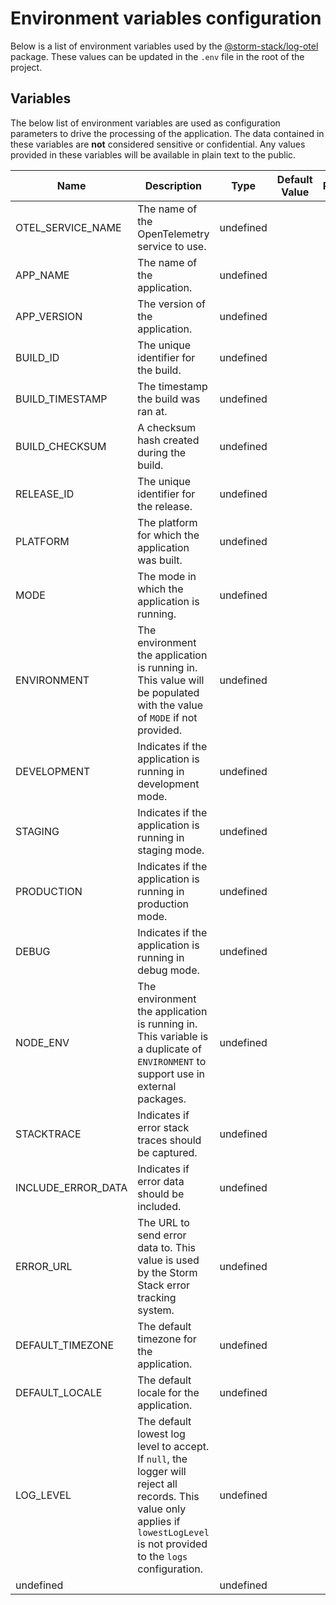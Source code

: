 <!-- Generated by Storm Stack -->

# Environment variables configuration

Below is a list of environment variables used by the
[@storm-stack/log-otel](https://www.npmjs.com/package/@storm-stack/log-otel)
package. These values can be updated in the `.env` file in the root of the
project.

## Variables

The below list of environment variables are used as configuration parameters to
drive the processing of the application. The data contained in these variables
are **not** considered sensitive or confidential. Any values provided in these
variables will be available in plain text to the public.

| Name               | Description                                                                                                                                                                     | Type      | Default Value | Required |
| ------------------ | ------------------------------------------------------------------------------------------------------------------------------------------------------------------------------- | --------- | ------------- | :------: |
| OTEL_SERVICE_NAME  | The name of the OpenTelemetry service to use.                                                                                                                                   | undefined |               |          |
| APP_NAME           | The name of the application.                                                                                                                                                    | undefined |               |    ✔    |
| APP_VERSION        | The version of the application.                                                                                                                                                 | undefined |               |    ✔    |
| BUILD_ID           | The unique identifier for the build.                                                                                                                                            | undefined |               |    ✔    |
| BUILD_TIMESTAMP    | The timestamp the build was ran at.                                                                                                                                             | undefined |               |    ✔    |
| BUILD_CHECKSUM     | A checksum hash created during the build.                                                                                                                                       | undefined |               |    ✔    |
| RELEASE_ID         | The unique identifier for the release.                                                                                                                                          | undefined |               |    ✔    |
| PLATFORM           | The platform for which the application was built.                                                                                                                               | undefined |               |    ✔    |
| MODE               | The mode in which the application is running.                                                                                                                                   | undefined |               |    ✔    |
| ENVIRONMENT        | The environment the application is running in. This value will be populated with the value of `MODE` if not provided.                                                           | undefined |               |    ✔    |
| DEVELOPMENT        | Indicates if the application is running in development mode.                                                                                                                    | undefined |               |    ✔    |
| STAGING            | Indicates if the application is running in staging mode.                                                                                                                        | undefined |               |    ✔    |
| PRODUCTION         | Indicates if the application is running in production mode.                                                                                                                     | undefined |               |    ✔    |
| DEBUG              | Indicates if the application is running in debug mode.                                                                                                                          | undefined |               |    ✔    |
| NODE_ENV           | The environment the application is running in. This variable is a duplicate of `ENVIRONMENT` to support use in external packages.                                               | undefined |               |    ✔    |
| STACKTRACE         | Indicates if error stack traces should be captured.                                                                                                                             | undefined |               |    ✔    |
| INCLUDE_ERROR_DATA | Indicates if error data should be included.                                                                                                                                     | undefined |               |    ✔    |
| ERROR_URL          | The URL to send error data to. This value is used by the Storm Stack error tracking system.                                                                                     | undefined |               |    ✔    |
| DEFAULT_TIMEZONE   | The default timezone for the application.                                                                                                                                       | undefined |               |    ✔    |
| DEFAULT_LOCALE     | The default locale for the application.                                                                                                                                         | undefined |               |    ✔    |
| LOG_LEVEL          | The default lowest log level to accept. If `null`, the logger will reject all records. This value only applies if `lowestLogLevel` is not provided to the `logs` configuration. | undefined |               |          |
| undefined          |                                                                                                                                                                                 | undefined |               |    ✔    |
